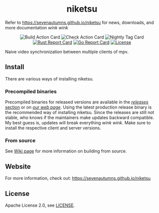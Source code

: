 <h1 align="center" style="border-bottom: none;">
niketsu
</h1>

<p align="center">

Refer to https://sevenautumns.github.io/niketsu for news, downloads, and more documentation *wink wink*
</p>

<div align="center">

![[Build Action Card](https://github.com/sevenautumns/niketsu/actions/workflows/build.yml/badge.svg)](https://github.com/sevenautumns/niketsu/actions/workflows/build.yml/badge.svg)
![[Check Action Card](https://github.com/sevenautumns/niketsu/actions/workflows/check.yaml/badge.svg)](https://github.com/sevenautumns/niketsu/actions/workflows/check.yaml/badge.svg)
![[Nightly Tag Card](https://github.com/sevenautumns/niketsu/actions/workflows/tag.yaml/badge.svg)](https://github.com/sevenautumns/niketsu/actions/workflows/tag.yaml/badge.svg)
[![Rust Report Card](https://rust-reportcard.xuri.me/badge/github.com/sevenautumns/niketsu)](https://rust-reportcard.xuri.me/report/github.com/sevenautumns/niketsu)
[![Go Report Card](https://goreportcard.com/badge/github.com/sevenautumns/niketsu)](https://goreportcard.com/report/github.com/sevenautumns/niketsu)
[![License](https://img.shields.io/badge/License-Apache%202.0-blue.svg)](https://github.com/sevenautumns/niketsu/blob/main/LICENSE)

</div>

Naive video synchronization between multiple clients of mpv.

## Install

There are various ways of installing niketsu.

### Precompiled binaries

Precompiled binaries for released versions are available in the [*releases* section](https://github.com/sevenautumns/niketsu/releases) or on [*our web page*](https://sevenautumns.github.io/niketsu/downloads). Using the latest production release binary is the recommended way of installing niketsu. Since the releases are still not stable, who knows if the maintainers make updates backward compatible. My best guess is, updates will break everything *wink wink*.
Make sure to install the respective client and server versions.

### From source

See [Wiki page](https://sevenautumns.github.io/niketsu/building) for more information on building from source.

## Website

For more information, check out: https://sevenautumns.github.io/niketsu


## License

Apache License 2.0, see [LICENSE](https://github.com/sevenautumns/niketsu/blob/main/LICENSE).

